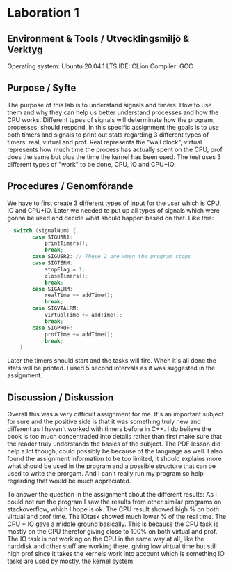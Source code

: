 # Laboration 1
## Environment & Tools / Utvecklingsmiljö & Verktyg
Operating system: Ubuntu 20.04.1 LTS
IDE: CLion
Compiler: GCC

## Purpose / Syfte
The purpose of this lab is to understand signals and timers. How to use them and why they can help us better understand processes and how the CPU works.
Different types of signals will determinate how the program, processes, should respond. In this specific assignment the goals is to use both timers and signals to print out stats regarding 3 different types of timers: real, virtual and prof. 
Real represents the "wall clock", virtual represents how much time the process has actually spent on the CPU, prof does the same but plus the time the kernel has been used.
The test uses 3 different types of "work" to be done, CPU, IO and CPU+IO.

## Procedures / Genomförande
We have to first create 3 different types of input for the user which is CPU, IO and CPU+IO.
Later we needed to put up all types of signals which were gonna be used and decide what should happen based on that. Like this:
```cpp
  switch (signalNum) {
        case SIGUSR1:
            printTimers();
            break;
        case SIGUSR2: // These 2 are when the program stops
        case SIGTERM:
            stopFlag = 1;
            closeTimers();
            break;
        case SIGALRM:
            realTime += addTime();
            break;
        case SIGVTALRM:
            virtualTime += addTime();
            break;
        case SIGPROF:
            profTime += addTime();
            break;
    }
```
Later the timers should start and the tasks will fire. When it's all done the stats will be printed. I used 5 second intervals as it was suggested in the assignment.

## Discussion / Diskussion
Overall this was a very difficult assignment for me. It's an important subject for sure and the positive side is that it was something truly new and different as I haven't worked with timers before in C++. I do believe the book is too much concentraded into details rather than first make sure that the reader truly understands the basics of the subject. The PDF lesson did help a lot though, could possibly be because of the language as well. I also found the assignment information to be too limited, it should explains more what should be used in the program and a possible structure that can be used to write the prorgam. And I can't really run my program so help regarding that would be much appreciated. 

To answer the question in the assignment about the different results: As I could not run the program I saw the results from other similar programs on stackoverflow, which I hope is ok. The CPU result showed high % on both virtual and prof time. The IOtask showed much lower % of the real time. The CPU + IO gave a middle ground basically.
This is because the CPU task is mostly on the CPU therefor giving close to 100% on both virtual and prof. The IO task is not working on the CPU in the same way at all, like the harddisk and other stuff are working there, giving low virtual time but still high prof since it takes the kernels work into account which is something IO tasks are used by mostly, the kernel system. 

